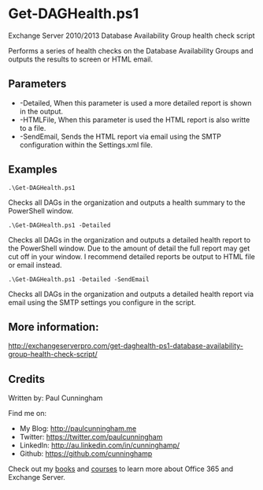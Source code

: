 # Get-DAGHealth.ps1
Exchange Server 2010/2013 Database Availability Group health check script

Performs a series of health checks on the Database Availability Groups
and outputs the results to screen or HTML email.

## Parameters

* -Detailed, When this parameter is used a more detailed report is shown in the output.
* -HTMLFile, When this parameter is used the HTML report is also writte to a file.
* -SendEmail, Sends the HTML report via email using the SMTP configuration within the Settings.xml file.

## Examples
```
.\Get-DAGHealth.ps1
```
Checks all DAGs in the organization and outputs a health summary to the PowerShell window.

```
.\Get-DAGHealth.ps1 -Detailed
```
Checks all DAGs in the organization and outputs a detailed health report to the PowerShell
window. Due to the amount of detail the full report may get cut off in your window. I recommend
detailed reports be output to HTML file or email instead.

```
.\Get-DAGHealth.ps1 -Detailed -SendEmail
```
Checks all DAGs in the organization and outputs a detailed health report via email using
the SMTP settings you configure in the script.

## More information:
http://exchangeserverpro.com/get-daghealth-ps1-database-availability-group-health-check-script/

## Credits
Written by: Paul Cunningham

Find me on:

* My Blog:	http://paulcunningham.me
* Twitter:	https://twitter.com/paulcunningham
* LinkedIn:	http://au.linkedin.com/in/cunninghamp/
* Github:	https://github.com/cunninghamp

Check out my [books](https://paulcunningham.me/books/) and [courses](https://paulcunningham.me/training/) to learn more about Office 365 and Exchange Server.
